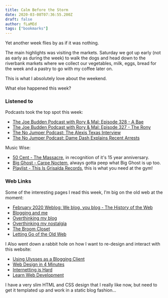 ```yaml
---
title: Calm Before the Storm
date: 2020-03-08T07:36:55.200Z
draft: false
author: fLaMEd
tags: ["bookmarks"]
---
```

Yet another week flies by as if it was nothing.

The main highlights was visiting the markets. Saturday we got up early (not as early as during the week) to walk the dogs and head down to the riverbank markets where we collect our vegetables, milk, eggs, bread for the week and a pastry to go with my coffee later on. 

This is what I absolutely love about the weekend. 

What else happened this week?

### Listened to
Podcasts took the top spot this week:
* [The Joe Budden Podcast with Rory & Mal: Episode 328 - A Bae](https://open.spotify.com/episode/6fMCT99k3STFsywyZdhJic?si=aksKTssvR_OlT8e2D8F1cg)
* [The Joe Budden Podcast with Rory & Mal: Episode 327 - The Rony](https://open.spotify.com/episode/271cLbswCtPlznA5shGkjQ?si=SCDikcROQxeCELgiVrswoA)
* [The No Jumper Podcast: The Alexis Texas Interview](https://open.spotify.com/episode/4IJjFdOAFK7edgGFTqvpzE?si=9MQk8QIATUWghQkUtHaq6g)
* [The No Jumper Podcast: Dame Dash Explains Recent Arrests](https://open.spotify.com/episode/647H60LcF9SrptIdvQGrgG?si=sIvYlSehQc2V6t4Tr7EYAA)

Music Wise:
* [50 Cent - The Massacre](https://open.spotify.com/album/2pidzXTaHV4WaIJYRxKDCH?si=Lr1f_WYRRb-inKTKo4lATA), in recognition of it's 15  year anniversary.
* [Big Ghost - Carpe Noctem](https://open.spotify.com/album/0FoObiVuxuDpQpmZtASYEt?si=DgEkx1A1QB-abhyeXdHvOQ), always gotta peep what Big Ghost is up too.
* [Playlist - This Is Grisalda Records](https://open.spotify.com/playlist/61zzitaZHZegpeopBwXaw1?si=_drmoFccQbGG6Aei9WZ_Eg), this is what you need at the gym!

### Web Links
Some of the interesting pages I read this week, I'm big on the old web at the moment:
* [February 2020 Weblog: We blog, you blog - The History of the Web](https://thehistoryoftheweb.com/postscript/february-2020-weblog-we-blog-you-blog/)
* [Blogging and me](https://ohhelloana.blog/blogging-and-me)
* [Overthinking my blog](https://ohhelloana.blog/overthinking-my-blog)
* [Overthinking my nostalgia](https://ohhelloana.blog/overthinking-my-nostalgia)
* [The Broom Closet](https://dezz.ie/stories/the-broom-closet/)
* [Letting Go of the Old Web](https://dezz.ie/web-history/letting-go-of-the-old-web/)

I Also went down a rabbit hole on how I want to re-design and interact with this website:
* [Using Ulysses as a Blogging Client](https://dezz.ie/design/ulysses-and-writing-on-my-phone/)
* [Web Design in 4 Minutes](https://jgthms.com/web-design-in-4-minutes/)
* [Internetting is Hard](https://internetingishard.com/html-and-css)
* [Learn Web Development](https://developer.mozilla.org/en-US/docs/Learn)

I have a very slim HTML and CSS design that I really like now, but need to get it templated up and work in a static blog fashion...
